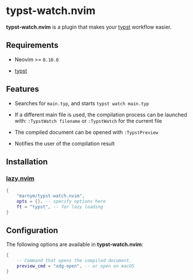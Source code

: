 # typst-watch.nvim

**typst-watch.nvim** is a plugin that makes your [typst](https://typst.app/) workflow easier.

## Requirements

- Neovim >= `0.10.0`

- [typst](https://github.com/typst/typst)

## Features

- Searches for `main.typ`, and starts `typst watch main.typ`

- If a different main file is used, the compilation process can be launched with: `:TypstWatch filename` or `:TypstWatch` for the current file

- The compiled document can be opened with `:TypstPreview`

- Notifies the user of the compilation result

## Installation

### [lazy.nvim](https://github.com/folke/lazy.nvim)

```lua
{
    "marnym/typst-watch.nvim",
    opts = {}, -- specify options here
    ft = "typst", -- for lazy loading
}
```

## Configuration

The following options are available in **typst-watch.nvim**:

``` lua
{
    -- Command that opens the compiled document.
    preview_cmd = "xdg-open", -- or open on macOS
}
```
